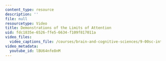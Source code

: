 ```yaml
---
content_type: resource
description: ''
file: null
resourcetype: Video
title: Demonstrations of the Limits of Attention
uid: fdc1835e-6526-ffe5-6634-f109f817011a
video_files:
  video_captions_file: /courses/brain-and-cognitive-sciences/9-00sc-introduction-to-psychology-fall-2011/attention/demonstrations-of-the-limits-of-attention/lBU64nfe8nM.vtt
video_metadata:
  youtube_id: lBU64nfe8nM
---
```

